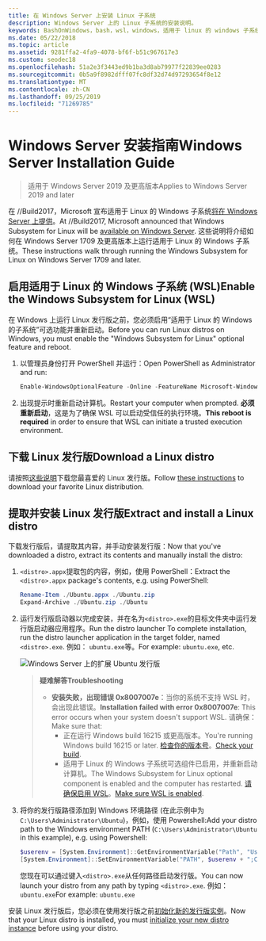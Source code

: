 ```yaml
---
title: 在 Windows Server 上安装 Linux 子系统
description: Windows Server 上的 Linux 子系统的安装说明。
keywords: BashOnWindows，bash，wsl，windows，适用于 linux 的 windows 子系统，windowssubsystem，ubuntu，windows server
ms.date: 05/22/2018
ms.topic: article
ms.assetid: 9281ffa2-4fa9-4078-bf6f-b51c967617e3
ms.custom: seodec18
ms.openlocfilehash: 51a2e3f3443ed9b1ba3d8ab79977f22839ee0283
ms.sourcegitcommit: 0b5a9f8982dfff07fc8df32d74d97293654f8e12
ms.translationtype: MT
ms.contentlocale: zh-CN
ms.lasthandoff: 09/25/2019
ms.locfileid: "71269785"
---
```

# <a name="windows-server-installation-guide"></a><span data-ttu-id="9a4dc-104">Windows Server 安装指南</span><span class="sxs-lookup"><span data-stu-id="9a4dc-104">Windows Server Installation Guide</span></span>

> <span data-ttu-id="9a4dc-105">适用于 Windows Server 2019 及更高版本</span><span class="sxs-lookup"><span data-stu-id="9a4dc-105">Applies to Windows Server 2019 and later</span></span>

<span data-ttu-id="9a4dc-106">在 //Build2017，Microsoft 宣布适用于 Linux 的 Windows 子系统[将在 Windows Server 上提供](https://blogs.technet.microsoft.com/hybridcloud/2017/05/10/windows-server-for-developers-news-from-microsoft-build-2017/)。</span><span class="sxs-lookup"><span data-stu-id="9a4dc-106">At //Build2017, Microsoft announced that Windows Subsystem for Linux will be [available on Windows Server](https://blogs.technet.microsoft.com/hybridcloud/2017/05/10/windows-server-for-developers-news-from-microsoft-build-2017/).</span></span>  <span data-ttu-id="9a4dc-107">这些说明将介绍如何在 Windows Server 1709 及更高版本上运行适用于 Linux 的 Windows 子系统。</span><span class="sxs-lookup"><span data-stu-id="9a4dc-107">These instructions walk through running the Windows Subsystem for Linux on Windows Server 1709 and later.</span></span>

## <a name="enable-the-windows-subsystem-for-linux-wsl"></a><span data-ttu-id="9a4dc-108">启用适用于 Linux 的 Windows 子系统 (WSL)</span><span class="sxs-lookup"><span data-stu-id="9a4dc-108">Enable the Windows Subsystem for Linux (WSL)</span></span>

<span data-ttu-id="9a4dc-109">在 Windows 上运行 Linux 发行版之前，您必须启用“适用于 Linux 的 Windows 的子系统”可选功能并重新启动。</span><span class="sxs-lookup"><span data-stu-id="9a4dc-109">Before you can run Linux distros on Windows, you must enable the "Windows Subsystem for Linux" optional feature and reboot.</span></span>

1. <span data-ttu-id="9a4dc-110">以管理员身份打开 PowerShell 并运行：</span><span class="sxs-lookup"><span data-stu-id="9a4dc-110">Open PowerShell as Administrator and run:</span></span>
    ```powershell
    Enable-WindowsOptionalFeature -Online -FeatureName Microsoft-Windows-Subsystem-Linux
    ```

2. <span data-ttu-id="9a4dc-111">出现提示时重新启动计算机。</span><span class="sxs-lookup"><span data-stu-id="9a4dc-111">Restart your computer when prompted.</span></span> <span data-ttu-id="9a4dc-112">**必须重新启动**，这是为了确保 WSL 可以启动受信任的执行环境。</span><span class="sxs-lookup"><span data-stu-id="9a4dc-112">**This reboot is required** in order to ensure that WSL can initiate a trusted execution environment.</span></span>

## <a name="download-a-linux-distro"></a><span data-ttu-id="9a4dc-113">下载 Linux 发行版</span><span class="sxs-lookup"><span data-stu-id="9a4dc-113">Download a Linux distro</span></span>

<span data-ttu-id="9a4dc-114">请按照[这些说明](install-manual.md)下载您最喜爱的 Linux 发行版。</span><span class="sxs-lookup"><span data-stu-id="9a4dc-114">Follow [these instructions](install-manual.md) to download your favorite Linux distribution.</span></span>

## <a name="extract-and-install-a-linux-distro"></a><span data-ttu-id="9a4dc-115">提取并安装 Linux 发行版</span><span class="sxs-lookup"><span data-stu-id="9a4dc-115">Extract and install a Linux distro</span></span>
<span data-ttu-id="9a4dc-116">下载发行版后，请提取其内容，并手动安装发行版：</span><span class="sxs-lookup"><span data-stu-id="9a4dc-116">Now that you've downloaded a distro, extract its contents and manually install the distro:</span></span>

1. <span data-ttu-id="9a4dc-117">`<distro>.appx`提取包的内容，例如，使用 PowerShell：</span><span class="sxs-lookup"><span data-stu-id="9a4dc-117">Extract the `<distro>.appx` package's contents, e.g. using PowerShell:</span></span>

    ```powershell
    Rename-Item ./Ubuntu.appx ./Ubuntu.zip
    Expand-Archive ./Ubuntu.zip ./Ubuntu
    ```

2. <span data-ttu-id="9a4dc-118">运行发行版启动器以完成安装，并在名为`<distro>.exe`的目标文件夹中运行发行版启动器应用程序。</span><span class="sxs-lookup"><span data-stu-id="9a4dc-118">Run the distro launcher To complete installation, run the distro launcher application in the target folder, named `<distro>.exe`.</span></span> <span data-ttu-id="9a4dc-119">例如： `ubuntu.exe`等。</span><span class="sxs-lookup"><span data-stu-id="9a4dc-119">For example: `ubuntu.exe`, etc.</span></span>

    ![Windows Server 上的扩展 Ubuntu 发行版](media/server-appx-expand.png)

    > <span data-ttu-id="9a4dc-121">**疑难解答**</span><span class="sxs-lookup"><span data-stu-id="9a4dc-121">**Troubleshooting**</span></span>
    > * <span data-ttu-id="9a4dc-122">**安装失败，出现错误 0x8007007e**：当你的系统不支持 WSL 时，会出现此错误。</span><span class="sxs-lookup"><span data-stu-id="9a4dc-122">**Installation failed with error 0x8007007e**: This error occurs when your system doesn't support WSL.</span></span> <span data-ttu-id="9a4dc-123">请确保：</span><span class="sxs-lookup"><span data-stu-id="9a4dc-123">Make sure that:</span></span>
    >   * <span data-ttu-id="9a4dc-124">正在运行 Windows build 16215 或更高版本。</span><span class="sxs-lookup"><span data-stu-id="9a4dc-124">You're running Windows build 16215 or later.</span></span> <span data-ttu-id="9a4dc-125">[检查你的版本号](troubleshooting.md#check-your-build-number)。</span><span class="sxs-lookup"><span data-stu-id="9a4dc-125">[Check your build](troubleshooting.md#check-your-build-number).</span></span>
    >   * <span data-ttu-id="9a4dc-126">适用于 Linux 的 Windows 子系统可选组件已启用，并重新启动计算机。</span><span class="sxs-lookup"><span data-stu-id="9a4dc-126">The Windows Subsystem for Linux optional component is enabled and the computer has restarted.</span></span>  <span data-ttu-id="9a4dc-127">[请确保启用 WSL](troubleshooting.md#confirm-wsl-is-enabled)。</span><span class="sxs-lookup"><span data-stu-id="9a4dc-127">[Make sure WSL is enabled](troubleshooting.md#confirm-wsl-is-enabled).</span></span>
    
3. <span data-ttu-id="9a4dc-128">将你的发行版路径添加到 Windows 环境路径 (在此示例中为`C:\Users\Administrator\Ubuntu`)，例如，使用 Powershell:</span><span class="sxs-lookup"><span data-stu-id="9a4dc-128">Add your distro path to the Windows environment PATH (`C:\Users\Administrator\Ubuntu` in this example), e.g. using Powershell:</span></span>
        
    ```powershell
    $userenv = [System.Environment]::GetEnvironmentVariable("Path", "User")
    [System.Environment]::SetEnvironmentVariable("PATH", $userenv + ";C:\Users\Administrator\Ubuntu", "User")
    ```
    <span data-ttu-id="9a4dc-129">您现在可以通过键入`<distro>.exe`从任何路径启动发行版。</span><span class="sxs-lookup"><span data-stu-id="9a4dc-129">You can now launch your distro from any path by typing `<distro>.exe`.</span></span> <span data-ttu-id="9a4dc-130">例如： `ubuntu.exe`</span><span class="sxs-lookup"><span data-stu-id="9a4dc-130">For example: `ubuntu.exe`</span></span>

<span data-ttu-id="9a4dc-131">安装 Linux 发行版后，您必须在使用发行版之前[初始化新的发行版实例](initialize-distro.md)。</span><span class="sxs-lookup"><span data-stu-id="9a4dc-131">Now that your Linux distro is installed, you must [initialize your new distro instance](initialize-distro.md) before using your distro.</span></span>
